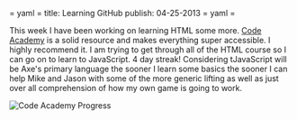 = yaml =
title: Learning GitHub
publish: 04-25-2013
= yaml =

This week I have been working on learning HTML some more. [Code Academy](http://www.codeacademy.com) is a solid resource and makes everything super accessible. I highly recommend it. I am trying to get through all of the HTML course so I can go on to learn to JavaScript. 4 day streak! Considering tJavaScript will be Axe's primary language the sooner I learn some basics the sooner I can help Mike and Jason with some of the more generic lifting as well as just over all comprehension of how my own game is going to work. 

![Code Academy Progress](/images/posts/md_012-01.png)

